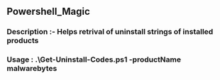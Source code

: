 ## Powershell_Magic

### Description :- Helps retrival of uninstall strings of installed products

### Usage :  .\Get-Uninstall-Codes.ps1 -productName  malwarebytes

